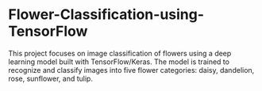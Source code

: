 # Flower-Classification-using-TensorFlow
This project focuses on image classification of flowers using a deep learning model built with TensorFlow/Keras. The model is trained to recognize and classify images into five flower categories: daisy, dandelion, rose, sunflower, and tulip.
